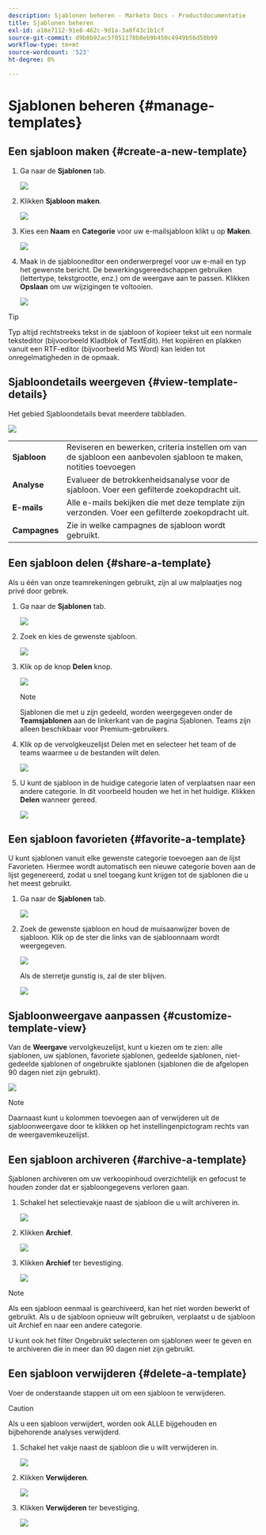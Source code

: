 ```yaml
---
description: Sjablonen beheren - Marketo Docs - Productdocumentatie
title: Sjablonen beheren
exl-id: a18e7112-91e8-462c-9d1a-3a0f43c1b1cf
source-git-commit: d9b8b92ac5f051178b8eb9b450c4949b56d50b99
workflow-type: tm+mt
source-wordcount: '523'
ht-degree: 0%

---
```


# Sjablonen beheren {#manage-templates}

## Een sjabloon maken {#create-a-new-template}

1. Ga naar de **Sjablonen** tab.

   ![](assets/manage-templates-1.png)

1. Klikken **Sjabloon maken**.

   ![](assets/manage-templates-2.png)

1. Kies een **Naam** en **Categorie** voor uw e-mailsjabloon klikt u op **Maken**.

   ![](assets/manage-templates-3.png)

1. Maak in de sjablooneditor een onderwerpregel voor uw e-mail en typ het gewenste bericht. De bewerkingsgereedschappen gebruiken (lettertype, tekstgrootte, enz.) om de weergave aan te passen. Klikken **Opslaan** om uw wijzigingen te voltooien.

   ![](assets/manage-templates-4.png)

>[!TIP]
>
>Typ altijd rechtstreeks tekst in de sjabloon of kopieer tekst uit een normale teksteditor (bijvoorbeeld Kladblok of TextEdit). Het kopiëren en plakken vanuit een RTF-editor (bijvoorbeeld MS Word) kan leiden tot onregelmatigheden in de opmaak.

## Sjabloondetails weergeven {#view-template-details}

Het gebied Sjabloondetails bevat meerdere tabbladen.

![](assets/manage-templates-4a.png)

<table>
 <tr>
  <td><strong>Sjabloon</strong></td>
  <td>Reviseren en bewerken, criteria instellen om van de sjabloon een aanbevolen sjabloon te maken, notities toevoegen</td>
 </tr>
 <tr>
  <td><strong>Analyse</strong></td>
  <td>Evalueer de betrokkenheidsanalyse voor de sjabloon. Voer een gefilterde zoekopdracht uit.</td>
 </tr>
 <tr>
  <td><strong>E-mails</strong></td>
  <td>Alle e-mails bekijken die met deze template zijn verzonden. Voer een gefilterde zoekopdracht uit.</td>
 </tr>
 <tr>
  <td><strong>Campagnes</strong></td>
  <td>Zie in welke campagnes de sjabloon wordt gebruikt.</td>
 </tr>
</table>

## Een sjabloon delen {#share-a-template}

Als u één van onze teamrekeningen gebruikt, zijn al uw malplaatjes nog privé door gebrek.

1. Ga naar de **Sjablonen** tab.

   ![](assets/manage-templates-5.png)

1. Zoek en kies de gewenste sjabloon.

   ![](assets/manage-templates-6.png)

1. Klik op de knop **Delen** knop.

   ![](assets/manage-templates-7.png)

   >[!NOTE]
   >
   >Sjablonen die met u zijn gedeeld, worden weergegeven onder de **Teamsjablonen** aan de linkerkant van de pagina Sjablonen. Teams zijn alleen beschikbaar voor Premium-gebruikers.

1. Klik op de vervolgkeuzelijst Delen met en selecteer het team of de teams waarmee u de bestanden wilt delen.

   ![](assets/manage-templates-8.png)

1. U kunt de sjabloon in de huidige categorie laten of verplaatsen naar een andere categorie. In dit voorbeeld houden we het in het huidige. Klikken **Delen** wanneer gereed.

   ![](assets/manage-templates-9.png)

## Een sjabloon favorieten {#favorite-a-template}

U kunt sjablonen vanuit elke gewenste categorie toevoegen aan de lijst Favorieten. Hiermee wordt automatisch een nieuwe categorie boven aan de lijst gegenereerd, zodat u snel toegang kunt krijgen tot de sjablonen die u het meest gebruikt.

1. Ga naar de **Sjablonen** tab.

   ![](assets/manage-templates-10.png)

1. Zoek de gewenste sjabloon en houd de muisaanwijzer boven de sjabloon. Klik op de ster die links van de sjabloonnaam wordt weergegeven.

   ![](assets/manage-templates-11.png)

   Als de sterretje gunstig is, zal de ster blijven.

   ![](assets/manage-templates-12.png)

## Sjabloonweergave aanpassen {#customize-template-view}

Van de **Weergave** vervolgkeuzelijst, kunt u kiezen om te zien: alle sjablonen, uw sjablonen, favoriete sjablonen, gedeelde sjablonen, niet-gedeelde sjablonen of ongebruikte sjablonen (sjablonen die de afgelopen 90 dagen niet zijn gebruikt).

![](assets/manage-templates-13.png)

>[!NOTE]
>
>Daarnaast kunt u kolommen toevoegen aan of verwijderen uit de sjabloonweergave door te klikken op het instellingenpictogram rechts van de weergavemkeuzelijst.

## Een sjabloon archiveren {#archive-a-template}

Sjablonen archiveren om uw verkoopinhoud overzichtelijk en gefocust te houden zonder dat er sjabloongegevens verloren gaan.

1. Schakel het selectievakje naast de sjabloon die u wilt archiveren in.

   ![](assets/manage-templates-14.png)

1. Klikken **Archief**.

   ![](assets/manage-templates-15.png)

1. Klikken **Archief** ter bevestiging.

   ![](assets/manage-templates-16.png)

>[!NOTE]
>
>Als een sjabloon eenmaal is gearchiveerd, kan het niet worden bewerkt of gebruikt. Als u de sjabloon opnieuw wilt gebruiken, verplaatst u de sjabloon uit Archief en naar een andere categorie.

U kunt ook het filter Ongebruikt selecteren om sjablonen weer te geven en te archiveren die in meer dan 90 dagen niet zijn gebruikt.

## Een sjabloon verwijderen {#delete-a-template}

Voer de onderstaande stappen uit om een sjabloon te verwijderen.

>[!CAUTION]
>
>Als u een sjabloon verwijdert, worden ook ALLE bijgehouden en bijbehorende analyses verwijderd.

1. Schakel het vakje naast de sjabloon die u wilt verwijderen in.

   ![](assets/manage-templates-17.png)

1. Klikken **Verwijderen**.

   ![](assets/manage-templates-18.png)

1. Klikken **Verwijderen** ter bevestiging.

   ![](assets/manage-templates-19.png)
